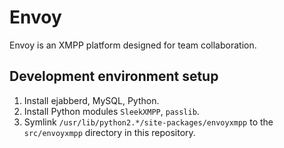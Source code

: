Envoy
=====

Envoy is an XMPP platform designed for team collaboration.

## Development environment setup

1. Install ejabberd, MySQL, Python.
2. Install Python modules `SleekXMPP`, `passlib`.
3. Symlink `/usr/lib/python2.*/site-packages/envoyxmpp` to the `src/envoyxmpp` directory in this repository.
